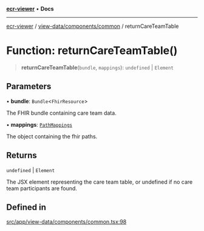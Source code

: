 [**ecr-viewer**](../../../../README.md) • **Docs**

***

[ecr-viewer](../../../../README.md) / [view-data/components/common](../README.md) / returnCareTeamTable

# Function: returnCareTeamTable()

> **returnCareTeamTable**(`bundle`, `mappings`): `undefined` \| `Element`

## Parameters

• **bundle**: `Bundle`\<`FhirResource`\>

The FHIR bundle containing care team data.

• **mappings**: [`PathMappings`](../../../../utils/interfaces/PathMappings.md)

The object containing the fhir paths.

## Returns

`undefined` \| `Element`

The JSX element representing the care team table, or undefined if no care team participants are found.

## Defined in

[src/app/view-data/components/common.tsx:98](https://github.com/CDCgov/phdi/blob/fa63a85e5b4651bdfc0d25ecc23a67e11fbcba18/containers/ecr-viewer/src/app/view-data/components/common.tsx#L98)
